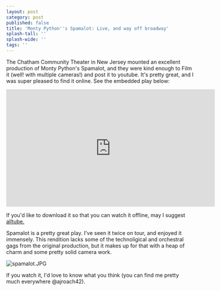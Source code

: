 ```yaml
---
layout: post
category: post
published: false
title: 'Monty Python''s Spamalot: Live, and way off broadway'
splash-tall: ''
splash-wide: ''
tags: ''
---
```

The Chatham Community Theater in New Jersey mounted an excellent production of Monty Python's Spamalot, and they were kind enough to Film it (well! with multiple cameras!) and post it to youtube. It's pretty great, and I was super pleased to find it online. See the embedded play below: 

<iframe width="560" height="315" src="https://www.youtube.com/embed/HU3bwbKoQ_E" frameborder="0" allowfullscreen></iframe>

If you'd like to download it so that you can watch it offline, may I suggest [alltube.](https://www.alltubedownload.net/)

Spamalot is a pretty great play. I've seen it twice on tour, and enjoyed it immensely. This rendition lacks some of the technoligical and orchestral gags from the original production, but it makes up for that with a heap of charm and some pretty solid camera work. 

![spamalot.JPG]({{site.baseurl}}/images/spamalot.JPG)


If you watch it, I'd love to know what you think (you can find me pretty much everywhere @ajroach42). 